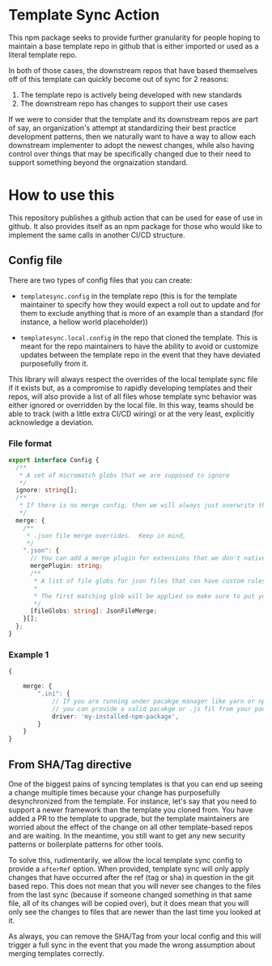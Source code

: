 # Template Sync Action

This npm package seeks to provide further granularity for people hoping to maintain a base template repo in github that
is either imported or used as a literal template repo.

In both of those cases, the downstream repos that have based themselves off of this template can quickly become out of sync for 2 reasons:

1. The template repo is actively being developed with new standards
2. The downstream repo has changes to support their use cases

If we were to consider that the template and its downstream repos are part of say, an organization's attempt at standardizing their
best practice development patterns, then we naturally want to have a way to allow each downstream implementer to adopt the newest
changes, while also having control over things that may be specifically changed due to their need to support something beyond the
orgnaization standard.

# How to use this

This repository publishes a github action that can be used for ease of use in github. It also provides itself as an npm package
for those who would like to implement the same calls in another CI/CD structure.

## Config file

There are two types of config files that you can create:

- `templatesync.config` in the template repo (this is for the template maintainer to specify how they would expect a roll out
  to update and for them to exclude anything that is more of an example than a standard (for instance, a hellow world placeholder))

- `templatesync.local.config` in the repo that cloned the template. This is meant for the repo maintainers to have the ability to avoid
  or customize updates between the template repo in the event that they have deviated purposefully from it.

This library will always respect the overrides of the local template sync file if it exists but, as a compromise to rapidly developing
templates and their repos, will also provide a list of all files whose template sync behavior was either ignored or overridden by the local
file. In this way, teams should be able to track (with a little extra CI/CD wiring) or at the very least, explicitly acknowledge a deviation.

### File format

```typescript
export interface Config {
  /**
   * A set of micromatch globs that we are supposed to ignore
   */
  ignore: string[];
  /**
   * If there is no merge config, then we will always just overwrite the file for the diff
   */
  merge: {
    /**
     * .json file merge overrides.  Keep in mind,
     */
    ".json": {
      // You can add a merge plugin for extensions that we don't natively support
      mergePlugin: string;
      /**
       * A list of file globs for json files that can have custom rules applied
       *
       * The first matching glob will be applied so make sure to put your defaults last
       */
      [fileGlobs: string]: JsonFileMerge;
    }[];
  };
}
```

### Example 1

```typescript
{

    merge: {
        ".ini": {
            // If you are running under pacakge manager like yarn or npm,
            // you can provide a valid pacakge or .js fil from your package to run
            driver: 'my-installed-npm-package',
        }
    }
}
```

## From SHA/Tag directive

One of the biggest pains of syncing templates is that you can end up seeing a change multiple times because your change has
purposefully desynchronized from the template. For instance, let's say that you need to support a newer framework than
the template you cloned from. You have added a PR to the template to upgrade, but the template maintainers are worried about
the effect of the change on all other template-based repos and are waiting. In the meantime, you still want to get any new
security patterns or boilerplate patterns for other tools.

To solve this, rudimentarily, we allow the local template sync config to provide a `afterRef` option. When provided, template sync
will only apply changes that have occurred after the ref (tag or sha) in question in the git based repo. This does not mean
that you will never see changes to the files from the last sync (because if someone changed something in that same file, all of its changes will be copied over),
but it does mean that you will only see the changes to files that are newer than the last time you looked at it.

As always, you can remove the SHA/Tag from your local config and this will trigger a full sync in the event that you made the wrong
assumption about merging templates correctly.

